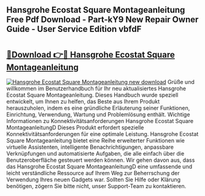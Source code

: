 ## Hansgrohe Ecostat Square Montageanleitung Free Pdf Download - Part-kY9 New Repair Owner Guide - User Service Edition vbfdF

# <h2><a href="http://df7kvze.blite.top/?on=Hansgrohe+Ecostat+Square+Montageanleitung">🔗Download 👉🔴 Hansgrohe Ecostat Square Montageanleitung</a></h2>

[![Hansgrohe Ecostat Square Montageanleitung new download](https://i.imgur.com/lujVjoI.png)](http://df7kvze.blite.top/?on=Hansgrohe+Ecostat+Square+Montageanleitung)
Grüße und willkommen im Benutzerhandbuch für Ihr neu aktualisiertes Hansgrohe Ecostat Square Montageanleitung. Dieses Handbuch wurde speziell entwickelt, um Ihnen zu helfen, das Beste aus Ihrem Produkt herauszuholen, indem es eine gründliche Erläuterung seiner Funktionen, Einrichtung, Verwendung, Wartung und Problemlösung enthält. Wichtige Informationen zu Konnektivitätsanforderungen Hansgrohe Ecostat Square MontageanleitungD Dieses Produkt erfordert spezielle Konnektivitätsanforderungen für eine optimale Leistung. Hansgrohe Ecostat Square Montageanleitung bietet eine Reihe erweiterter Funktionen wie virtuelle Assistenten, intelligente Benachrichtigungen, anpassbare Verknüpfungen und automatisierte Aufgaben, die alle einfach über die Benutzeroberfläche gesteuert werden können. Wir gehen davon aus, dass das Hansgrohe Ecostat Square MontageanleitungD eine umfassende und leicht verständliche Ressource auf Ihrem Weg zur Beherrschung der Verwendung Ihres neuen Gadgets war. Sollten Sie Hilfe oder Klärung benötigen, zögern Sie bitte nicht, unser Support-Team zu kontaktieren.
